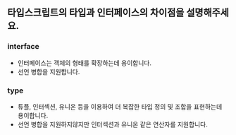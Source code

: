 ## 타입스크립트의 타입과 인터페이스의 차이점을 설명해주세요.

### interface

- 인터페이스는 객체의 형태를 확장하는데 용이합니다.
- 선언 병합을 지원합니다.

### type

- 튜플, 인터섹션, 유니온 등을 이용하여 더 복잡한 타입 정의 및 조합을 표현하는데 용이합니다.
- 선언 병합을 지원하지않지만 인터섹션과 유니온 같은 연산자를 지원합니다.
